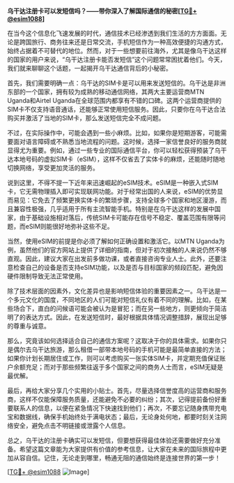 **乌干达注册卡可以发短信吗？——带你深入了解国际通信的秘密[[TG💪+ @esim1088](https://t.me/s/esim1088)]**

在当今这个信息化飞速发展的时代，通信技术已经渗透到我们生活的方方面面。无论是跨国旅行、商务往来还是日常交流，手机短信作为一种高效便捷的沟通方式，始终占据着不可替代的地位。然而，对于一些想要前往海外，尤其是像乌干达这样的国家的用户来说，“乌干达注册卡能否发短信”这个问题常常困扰着他们。今天，我们就来聊聊这个话题，一起揭开乌干达通信背后的小秘密。

首先，我们需要明确一点：乌干达的SIM卡是可以用来发送短信的。乌干达是非洲东部的一个国家，拥有较为成熟的移动通信网络，其两大主要运营商MTN Uganda和Airtel Uganda在全球范围内都享有不错的口碑。这两个运营商提供的SIM卡不仅支持语音通话，还能够正常使用短信服务。因此，只要你在乌干达合法购买并激活了当地的SIM卡，那么发送短信完全不成问题。

不过，在实际操作中，可能会遇到一些小麻烦。比如，如果你是短期游客，可能需要面对语言障碍或不熟悉当地流程的问题。这时候，选择一家信誉良好的服务商就显得尤为重要。例如，通过一些专业的国际通信平台，你可以轻松获得预装了乌干达本地号码的虚拟SIM卡（eSIM），这样不仅省去了实体卡的麻烦，还能随时随地切换网络，享受更加灵活的服务。

说到这里，不得不提一下近年来迅速崛起的eSIM技术。eSIM是一种嵌入式SIM卡，它无需物理插入即可实现联网功能。对于经常出国的人来说，eSIM的优势显而易见：它免去了频繁更换实体卡的繁琐步骤，支持全球多个国家和地区漫游，而且兼容性极强，几乎适用于所有主流智能手机。特别是在乌干达这样的发展中国家，由于基础设施相对落后，传统SIM卡可能存在信号不稳定、覆盖范围有限等问题，而eSIM则能很好地弥补这些不足。

当然，使用eSIM的前提是你必须了解如何正确设置和激活它。以MTN Uganda为例，虽然他们的官方网站上提供了详细的指南，但对于初次接触的人来说仍然不够直观。因此，建议大家在出发前多做功课，或者直接咨询专业人士。此外，还要注意检查自己的设备是否支持eSIM功能，以及是否与目标国家的频段匹配，避免因硬件限制导致无法正常使用。

除了技术层面的因素外，文化差异也是影响短信体验的重要因素之一。乌干达是一个多元文化的国度，不同地区的人们可能对短信礼仪有着不同的理解。比如，在某些场合下，直白的问候语可能会被认为是冒犯；而在另一些地方，则更倾向于简洁明了的表达方式。因此，在发送短信时，最好根据具体情况调整措辞，展现出足够的尊重与诚意。

那么，究竟该如何选择适合自己的通信方案呢？这取决于你的具体需求。如果你只是偶尔去乌干达旅游，那么租借一部带本地号码的手机可能是最简单直接的方法；如果你计划长期居住或工作，则可以考虑购买一张实体SIM卡，并定期充值保证账户余额充足；而对于那些频繁往返于多个国家之间的商务人士而言，eSIM无疑是最优解。

最后，再给大家分享几个实用的小贴士。首先，尽量选择信誉度高的运营商和服务商，这样不仅能保障服务质量，还能避免不必要的纠纷；其次，记得提前备份好重要联系人的信息，以便在紧急情况下快速找到他们；再次，不要忘记随身携带充电宝和数据线，确保手机始终处于满电状态；最后，无论身处何地，都要时刻关注网络安全，避免点击不明链接或泄露个人信息。

总之，乌干达的注册卡确实可以发短信，但要想获得最佳体验还需要做好充分准备。希望这篇文章能为大家提供有价值的参考信息，让大家在未来的国际旅程中更加从容自信。记住，无论走到哪里，畅通无阻的通信始终是连接世界的第一步！

[[TG💪+ @esim1088](https://t.me/s/esim1088) ![Image](https://i.postimg.cc/4NQfJmqS/Snipaste-2025-05-13-00-14-12.png)]